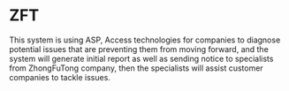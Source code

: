 ZFT
===

This system is using ASP, Access technologies for companies to diagnose potential issues that are preventing them from moving forward, and the system will generate initial report as well as sending notice to specialists from ZhongFuTong company, then the specialists will assist customer companies to tackle issues. 
